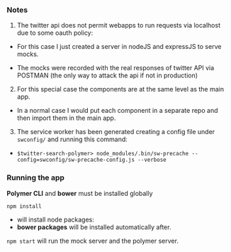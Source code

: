 ### Notes

1. The twitter api does not permit webapps to run requests via localhost due to some oauth policy:

  * For this case I just created a server in nodeJS and expressJS to serve mocks.

  * The mocks were recorded with the real responses of twitter API via POSTMAN (the only way to attack the api if not in production)

2. For this special case the components are at the same level as the main app.

  * In a normal case I would put each component in a separate repo and then import them in the main app.

3. The service worker has been generated creating a config file under `swconfig/` and running this command:
  * `$twitter-search-polymer> node_modules/.bin/sw-precache --config=swconfig/sw-precache-config.js --verbose`

### Running the app

**Polymer CLI** and **bower** must be installed globally

`npm install`
* will install node packages:
* **bower packages** will be installed automatically after.

`npm start` will run the mock server and the polymer server.
